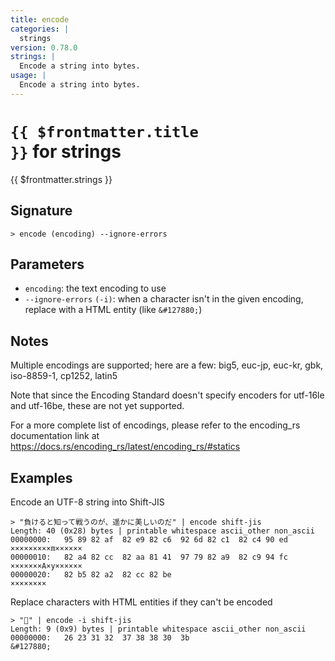```yaml
---
title: encode
categories: |
  strings
version: 0.78.0
strings: |
  Encode a string into bytes.
usage: |
  Encode a string into bytes.
---
```


# <code>{{ $frontmatter.title }}</code> for strings

<div class='command-title'>{{ $frontmatter.strings }}</div>

## Signature

```> encode (encoding) --ignore-errors```

## Parameters

 -  `encoding`: the text encoding to use
 -  `--ignore-errors` `(-i)`: when a character isn't in the given encoding, replace with a HTML entity (like `&#127880;`)

## Notes
Multiple encodings are supported; here are a few:
big5, euc-jp, euc-kr, gbk, iso-8859-1, cp1252, latin5

Note that since the Encoding Standard doesn't specify encoders for utf-16le and utf-16be, these are not yet supported.

For a more complete list of encodings, please refer to the encoding_rs
documentation link at https://docs.rs/encoding_rs/latest/encoding_rs/#statics
## Examples

Encode an UTF-8 string into Shift-JIS
```shell
> "負けると知って戦うのが、遥かに美しいのだ" | encode shift-jis
Length: 40 (0x28) bytes | printable whitespace ascii_other non_ascii
00000000:   95 89 82 af  82 e9 82 c6  92 6d 82 c1  82 c4 90 ed   ×××××××××m××××××
00000010:   82 a4 82 cc  82 aa 81 41  97 79 82 a9  82 c9 94 fc   ×××××××A×y××××××
00000020:   82 b5 82 a2  82 cc 82 be                             ××××××××

```

Replace characters with HTML entities if they can't be encoded
```shell
> "🎈" | encode -i shift-jis
Length: 9 (0x9) bytes | printable whitespace ascii_other non_ascii
00000000:   26 23 31 32  37 38 38 30  3b                         &#127880;

```
